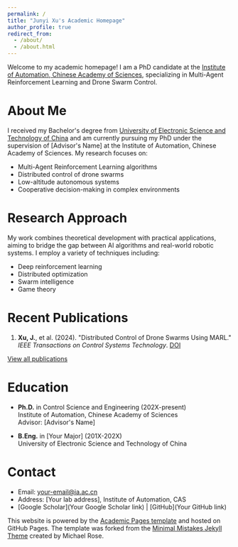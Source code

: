 ```yaml
---
permalink: /
title: "Junyi Xu's Academic Homepage"
author_profile: true
redirect_from: 
  - /about/
  - /about.html
---
```


Welcome to my academic homepage! I am a PhD candidate at the [Institute of Automation, Chinese Academy of Sciences](http://www.ia.ac.cn/), specializing in Multi-Agent Reinforcement Learning and Drone Swarm Control.

About Me
======
I received my Bachelor's degree from [University of Electronic Science and Technology of China](https://en.uestc.edu.cn/) and am currently pursuing my PhD under the supervision of [Advisor's Name] at the Institute of Automation, Chinese Academy of Sciences. My research focuses on:

- Multi-Agent Reinforcement Learning algorithms
- Distributed control of drone swarms 
- Low-altitude autonomous systems
- Cooperative decision-making in complex environments

Research Approach
======
My work combines theoretical development with practical applications, aiming to bridge the gap between AI algorithms and real-world robotic systems. I employ a variety of techniques including:

- Deep reinforcement learning
- Distributed optimization
- Swarm intelligence
- Game theory

Recent Publications
======
1. **Xu, J.**, et al. (2024). "Distributed Control of Drone Swarms Using MARL." *IEEE Transactions on Control Systems Technology*. [DOI](https://ieeexplore.ieee.org/document/10673407)

[View all publications](/publications)

Education
======
- **Ph.D.** in Control Science and Engineering (202X-present)  
  Institute of Automation, Chinese Academy of Sciences  
  Advisor: [Advisor's Name]

- **B.Eng.** in [Your Major] (201X-202X)  
  University of Electronic Science and Technology of China

Contact
======
- Email: [your-email@ia.ac.cn](mailto:your-email@ia.ac.cn)  
- Address: [Your lab address], Institute of Automation, CAS  
- [Google Scholar](Your Google Scholar link) | [GitHub](Your GitHub link)

This website is powered by the [Academic Pages template](https://github.com/academicpages/academicpages.github.io) and hosted on GitHub Pages. The template was forked from the [Minimal Mistakes Jekyll Theme](https://mmistakes.github.io/minimal-mistakes/) created by Michael Rose.
